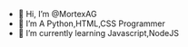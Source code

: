 - 👋 Hi, I’m @MortexAG
- 👀 I’m A Python,HTML,CSS Programmer
- 🌱 I’m currently learning Javascript,NodeJS


<!---
MortexAG/MortexAG is a ✨ special ✨ repository because its `README.md` (this file) appears on your GitHub profile.
You can click the Preview link to take a look at your changes.
--->

